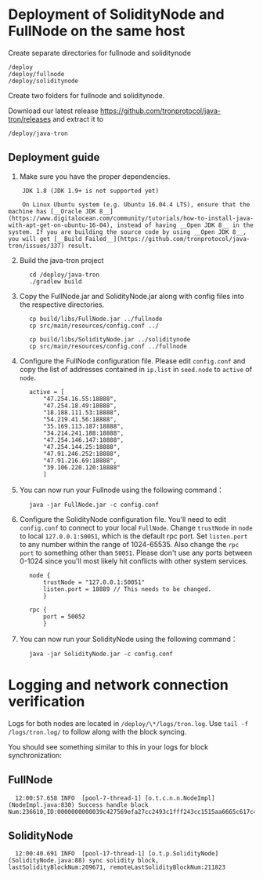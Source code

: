 # Deployment of SolidityNode and FullNode on the same host

Create separate directories for fullnode and soliditynode

    /deploy
    /deploy/fullnode
    /deploy/soliditynode

Create two folders for fullnode and soliditynode.

Download our latest release https://github.com/tronprotocol/java-tron/releases and extract it to
      
    /deploy/java-tron 
 
## Deployment guide

  1. Make sure you have the proper dependencies.
```
    JDK 1.8 (JDK 1.9+ is not supported yet)

    On Linux Ubuntu system (e.g. Ubuntu 16.04.4 LTS), ensure that the machine has [__Oracle JDK 8__](https://www.digitalocean.com/community/tutorials/how-to-install-java-with-apt-get-on-ubuntu-16-04), instead of having __Open JDK 8__ in the system. If you are building the source code by using __Open JDK 8__, you will get [__Build Failed__](https://github.com/tronprotocol/java-tron/issues/337) result.
```

  2. Build the java-tron project
```
      cd /deploy/java-tron 
      ./gradlew build
```

  3. Copy the FullNode.jar and SolidityNode.jar along with config files into the respective directories.
```
      cp build/libs/FullNode.jar ../fullnode
      cp src/main/resources/config.conf ../

      cp build/libs/SolidityNode.jar ../soliditynode
      cp src/main/resources/config.conf ../fullnode
```

  4. Configure the FullNode configuration file. Please edit `config.conf` and copy the list of addresses contained in `ip.list` in `seed.node` to `active` of `node`.
```       
      active = [  
          "47.254.16.55:18888",
          "47.254.18.49:18888",
          "18.188.111.53:18888",
          "54.219.41.56:18888",
          "35.169.113.187:18888",
          "34.214.241.188:18888",
          "47.254.146.147:18888",
          "47.254.144.25:18888",
          "47.91.246.252:18888",
          "47.91.216.69:18888",  
          "39.106.220.120:18888"  
          ]  
```  

  5. You can now run your Fullnode using the following command：
```
      java -jar FullNode.jar -c config.conf
```

  6. Configure the SolidityNode configuration file. You'll need to edit `config.conf` to connect to your local `FullNode`. Change  `trustNode` in `node` to local `127.0.0.1:50051`, which is the default rpc port. Set `listen.port` to any number within the range of 1024-65535. Also change the `rpc port` to something other than `50051`. Please don't use any ports between 0-1024 since you'll most likely hit conflicts with other system services.
```
      node {
          trustNode = "127.0.0.1:50051"
          listen.port = 18889 // This needs to be changed.
          }
      
      rpc {
          port = 50052
          }
```

  7. You can now run your SolidityNode using the following command：
```        
      java -jar SolidityNode.jar -c config.conf
```

# Logging and network connection verification

Logs for both nodes are located in `/deploy/\*/logs/tron.log`. Use `tail -f /logs/tron.log/` to follow along with the block syncing.

You should see something similar to this in your logs for block synchronization:

## FullNode

      12:00:57.658 INFO  [pool-7-thread-1] [o.t.c.n.n.NodeImpl](NodeImpl.java:830) Success handle block Num:236610,ID:0000000000039c427569efa27cc2493c1fff243cc1515aa6665c617c45d2e1bf

## SolidityNode

      12:00:40.691 INFO  [pool-17-thread-1] [o.t.p.SolidityNode](SolidityNode.java:88) sync solidity block, lastSolidityBlockNum:209671, remoteLastSolidityBlockNum:211823



